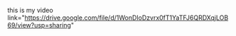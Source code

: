this is my video link="https://drive.google.com/file/d/1WonDIoDzvrx0fT1YaTFJ6QRDXqjLOB69/view?usp=sharing"